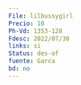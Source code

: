 ```yaml
---
File: lilbussygirl
Precio: 10
Ph-Vd: 1353-128
Fdesc: 2022/07/30
links: si
Status: des-of
fuente: Garca
bd: no
---
```

